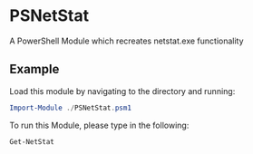 # PSNetStat
A PowerShell Module which recreates netstat.exe functionality

## Example
Load this module by navigating to the directory and running:
```powershell
Import-Module ./PSNetStat.psm1
```

To run this Module, please type in the following:
```powershell
Get-NetStat
```

